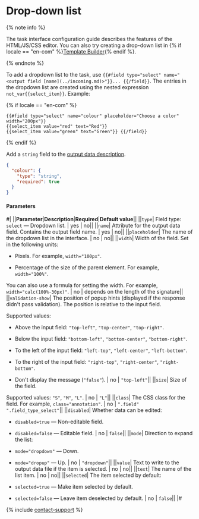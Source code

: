# Drop-down list

{% note info %}

The task interface configuration guide describes the features of the HTML/JS/CSS editor. You can also try creating a drop-down list in {% if locale == "en-com" %}[Template Builder](https://toloka.ai/en/docs/template-builder/reference/field.select){% endif %}.

{% endnote %}

To add a dropdown list to the task, use `{{#field type="select" name="<output field [name](../incoming.md)>"}}... {{/field}}`. The entries in the dropdown list are created using the nested expression ``not_var{{select_item}}``. Example:

{% if locale == "en-com" %}

```plaintext
{{#field type="select" name="colour" placeholder="Choose a color" width="200px"}}
{{select_item value="red" text="Red"}}
{{select_item value="green" text="Green"}} {{/field}}
```

{% endif %}

Add a `string` field to the [output data description](../../../glossary.md#input-output-data).

```json
{
  "colour": {
    "type": "string",
    "required": true
  }
}
```

#### Parameters

#|
||**Parameter**|**Description**|**Required**|**Default value**||
||`type`| Field type: `select` — Dropdown list. | yes | no||
||`name`| Attribute for the output data field. Contains the output field name. | yes | no||
||`placeholder`| The name of the dropdown list in the interface. | no | no||
||`width`| Width of the field. Set in the following units:

- Pixels. For example, `width="100px"`.

- Percentage of the size of the parent element. For example, `width="100%"`.

You can also use a formula for setting the width. For example, `width="calc(100%-30px)"`. | no | depends on the length of the signature||
||`validation-show`| The position of popup hints (displayed if the response didn't pass validation). The position is relative to the input field.

Supported values:

- Above the input field: `"top-left"`, `"top-center"`, `"top-right"`.

- Below the input field: `"bottom-left"`, `"bottom-center"`, `"bottom-right"`.

- To the left of the input field: `"left-top"`, `"left-center"`, `"left-bottom"`.

- To the right of the input field: `"right-top"`, `"right-center"`, `"right-bottom"`.

- Don't display the message (`"false"`). | no | `"top-left"`||
||`size`| Size of the field.

Supported values: `"S"`, `"M"`, `"L"`. | no | `"L"`||
||`class`| The CSS class for the field. For example, `class="annotation"`. | no | `".field" ".field_type_select"`||
||`disabled`| Whether data can be edited:

- `disabled=true` — Non-editable field.

- `disabled=false` — Editable field. | no | `false`||
||`mode`| Direction to expand the list:

- `mode="dropdown"` — Down.

- `mode="dropup"` — Up. | no | `"dropdown"`||
||`value`| Text to write to the output data file if the item is selected. | no | no||
||`text`| The name of the list item. | no | no||
||`selected`| The item selected by default:

- `selected=true` — Make item selected by default.

- `selected=false` — Leave item deselected by default. | no | `false`||
|#

{% include [contact-support](../../_includes/contact-support-help.md) %}